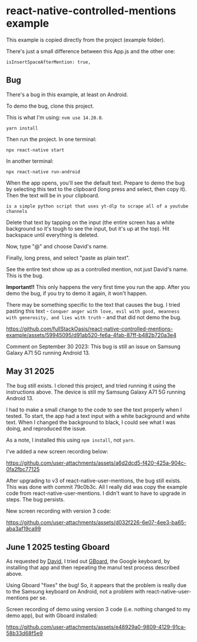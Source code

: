 # react-native-controlled-mentions example

This example is copied directly from the []() project (example folder).

There's just a small difference between this App.js and the other one:

`isInsertSpaceAfterMention: true,`

## Bug

There's a bug in this example, at least on Android.

To demo the bug, clone this project.

This is what I'm using: `nvm use 14.20.0`.

`yarn install`

Then run the project. In one terminal:

`npx react-native start`

In another terminal:

`npx react-native run-android`

When the app opens, you'll see the default text. Prepare to demo the bug by selecting this text to the clipboard (long press and select, then copy it). Then the text will be in your clipboard.

`is a simple python script that uses yt-dlp to scrape all of a youtube channels`

Delete that text by tapping on the input (the entire screen has a white background so it's tough to see the input, but it's up at the top). Hit backspace until everything is deleted.

Now, type "@" and choose David's name.

Finally, long press, and select "paste as plain text".

See the entire text show up as a controlled mention, not just David's name. This is the bug.

**Important!!** This only happens the very first time you run the app. After you demo the bug, if you try to demo it again, it won't happen.

There may be something specific to the text that causes the bug. I tried pasting this text - `Conquer anger with love, evil with good, meanness with generosity, and lies with truth` - and that did not demo the bug.

https://github.com/fullStackOasis/react-native-controlled-mentions-example/assets/59945095/d91ab520-fe6a-4fab-87ff-b482b720a3e4

Comment on September 30 2023: This bug is still an issue on Samsung Galaxy A71 5G running Android 13.

## May 31 2025

The bug still exists. I cloned this project, and tried running it using the instructions above. The device is still my Samsung Galaxy A71 5G running Android 13.

I had to make a small change to the code to see the text properly when I tested. To start, the app had a text input with a white background and white text. When I changed the background to black, I could see what I was doing, and reproduced the issue.

As a note, I installed this using `npm install`, not `yarn`.

I've added a new screen recording below:

https://github.com/user-attachments/assets/a6d2dcd5-f420-425a-904c-0fa2fbc77125

After upgrading to v3 of react-native-user-mentions, the bug still exists. This was done with commit 79c0b3c. All I really did was copy the example code from react-native-user-mentions. I didn't want to have to upgrade in steps. The bug persists.

New screen recording with version 3 code:

https://github.com/user-attachments/assets/d032f226-6e07-4ee3-ba65-aba3af19ca99

## June 1 2025 testing Gboard

As requested by [David](https://github.com/dabakovich), I tried out [GBoard](https://play.google.com/store/apps/details?id=com.google.android.inputmethod.latin&hl=en_US), the Google keyboard, by installing that app and then repeating the manul test process described above.

Using Gboard "fixes" the bug! So, it appears that the problem is really due to the Samsung keyboard on Android, not a problem with react-native-user-mentions per se.

Screen recording of demo using version 3 code (i.e. nothing changed to my demo app), but with Gboard installed:

https://github.com/user-attachments/assets/e48929a0-9809-4129-91ca-58b33d68f5e9



